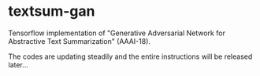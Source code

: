 ﻿# textsum-gan

Tensorflow implementation of "Generative Adversarial Network for Abstractive Text Summarization" (AAAI-18).

The codes are updating steadily and the entire instructions will be released later...
